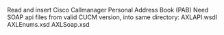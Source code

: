 Read and insert Cisco Callmanager Personal Address Book (PAB)
Need SOAP api files from valid CUCM version, into same directory:
        AXLAPI.wsdl
        AXLEnums.xsd
        AXLSoap.xsd

